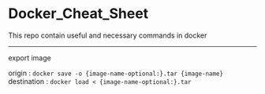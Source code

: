 # Docker_Cheat_Sheet
This repo contain useful and necessary commands in docker
<hr>
export image

origin : `docker save -o {image-name-optional:}.tar {image-name}`
destination : `docker load < {image-name-optional:}.tar`

